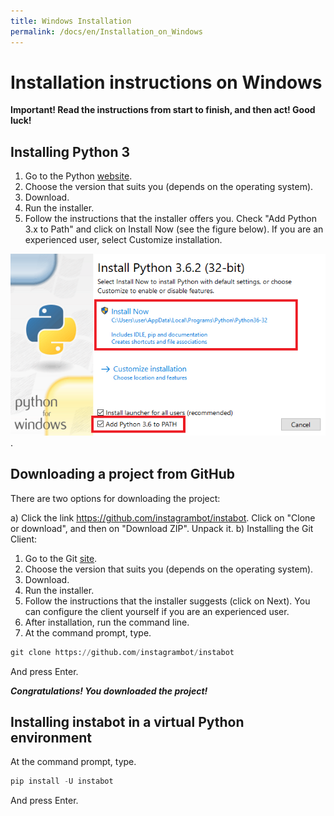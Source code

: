 ```yaml
---
title: Windows Installation
permalink: /docs/en/Installation_on_Windows
---
```



# Installation instructions on Windows

**Important! Read the instructions from start to finish, and then act! Good luck!**

## Installing Python 3

1. Go to the Python [website](https://www.python.org/downloads/).
2. Choose the version that suits you (depends on the operating system).
3. Download.
4. Run the installer.
5. Follow the instructions that the installer offers you. Check "Add Python 3.x to Path" and click on Install Now (see the figure below). If you are an experienced user, select Customize installation.

![Install Python 3 and add to PATH](/img/install_python_on_Windows.PNG "Install Python 3 and add to PATH").

## Downloading a project from GitHub

There are two options for downloading the project:

a) Click the link https://github.com/instagrambot/instabot. Click on "Clone or download", and then on "Download ZIP". Unpack it.
b) Installing the Git Client:
1. Go to the Git [site](https://git-scm.com/downloads).
2. Choose the version that suits you (depends on the operating system).
3. Download.
4. Run the installer.
5. Follow the instructions that the installer suggests (click on Next). You can configure the client yourself if you are an experienced user.
6. After installation, run the command line.
7. At the command prompt, type.

``` python
git clone https://github.com/instagrambot/instabot
```
And press Enter.

***Congratulations! You downloaded the project!***

## Installing instabot in a virtual Python environment

At the command prompt, type.

``` python
pip install -U instabot
```
And press Enter.

